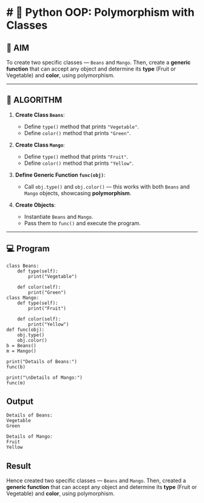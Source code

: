 # # 🐍 Python OOP: Polymorphism with Classes

## 🎯 AIM

To create two specific classes — `Beans` and `Mango`. Then, create a **generic function** that can accept any object and determine its **type** (Fruit or Vegetable) and **color**, using polymorphism.

---

## 🧠 ALGORITHM

1. **Create Class `Beans`**:
   - Define `type()` method that prints `"Vegetable"`.
   - Define `color()` method that prints `"Green"`.

2. **Create Class `Mango`**:
   - Define `type()` method that prints `"Fruit"`.
   - Define `color()` method that prints `"Yellow"`.

3. **Define Generic Function `func(obj)`**:
   - Call `obj.type()` and `obj.color()` — this works with both `Beans` and `Mango` objects, showcasing **polymorphism**.

4. **Create Objects**:
   - Instantiate `Beans` and `Mango`.
   - Pass them to `func()` and execute the program.

---

## 💻 Program
```
class Beans:
    def type(self):
        print("Vegetable")

    def color(self):
        print("Green")
class Mango:
    def type(self):
        print("Fruit")

    def color(self):
        print("Yellow")
def func(obj):
    obj.type()
    obj.color()
b = Beans()
m = Mango()

print("Details of Beans:")
func(b)

print("\nDetails of Mango:")
func(m)
```
## Output
```
Details of Beans:
Vegetable
Green

Details of Mango:
Fruit
Yellow
```
## Result
Hence created two specific classes — `Beans` and `Mango`. Then, created a **generic function** that can accept any object and determine its **type** (Fruit or Vegetable) and **color**, using polymorphism.
